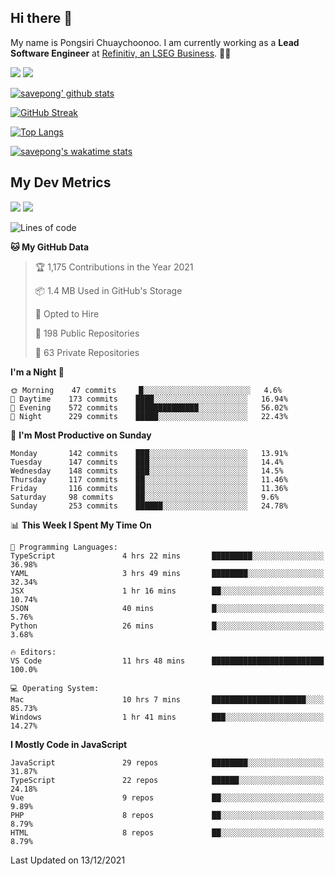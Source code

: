 ## Hi there 👋

My name is Pongsiri Chuaychoonoo. I am currently working as a **Lead Software Engineer** at [Refinitiv, an LSEG Business](https://www.refinitiv.com). 👨‍💻

[<img src="https://img.shields.io/badge/savepong.com-%230077B5.svg?&style=for-the-badge&color=81e6d9" />](https://savepong.com)
[<img src="https://img.shields.io/badge/linkedin-%230077B5.svg?&style=for-the-badge&logo=linkedin&logoColor=white" />](https://www.linkedin.com/in/savepong)

[![savepong' github stats](https://github-readme-stats.vercel.app/api?username=savepong&show_icons=true&count_private=true&theme=gotham&hide_border=true&bg_color=00000000&text_color=768390FF)](https://savepong.com/posts/stats)

[![GitHub Streak](https://github-readme-streak-stats.herokuapp.com?user=savepong&theme=gotham&hide_border=true&background=00000000&dates=768390FF)](https://savepong.com/posts/stats)

[![Top Langs](https://github-readme-stats.vercel.app/api/top-langs/?username=savepong&layout=compact&langs_count=10&theme=gotham&hide_border=true&bg_color=00000000&text_color=768390FF)](https://savepong.com/posts/stats)

[![savepong's wakatime stats](https://github-readme-stats.vercel.app/api/wakatime?username=@savepong&layout=default&theme=gotham&hide_border=true&bg_color=00000000&text_color=768390FF)](https://savepong.com/posts/stats)

## My Dev Metrics

[![](https://komarev.com/ghpvc/?username=savepong&color=blue&label=Profile%20Views)](https://github.com/savepong)
[![](https://img.shields.io/github/followers/savepong?label=GitHub%20Followers)](https://github.com/savepong)

<!--START_SECTION:waka-->
![Lines of code](https://img.shields.io/badge/From%20Hello%20World%20I%27ve%20Written-4%20Million%20lines%20of%20code-blue)

**🐱 My GitHub Data** 

> 🏆 1,175 Contributions in the Year 2021
 > 
> 📦 1.4 MB Used in GitHub's Storage 
 > 
> 💼 Opted to Hire
 > 
> 📜 198 Public Repositories 
 > 
> 🔑 63 Private Repositories  
 > 
**I'm a Night 🦉** 

```text
🌞 Morning    47 commits     █░░░░░░░░░░░░░░░░░░░░░░░░   4.6% 
🌆 Daytime    173 commits    ████░░░░░░░░░░░░░░░░░░░░░   16.94% 
🌃 Evening    572 commits    ██████████████░░░░░░░░░░░   56.02% 
🌙 Night      229 commits    █████░░░░░░░░░░░░░░░░░░░░   22.43%

```
📅 **I'm Most Productive on Sunday** 

```text
Monday       142 commits    ███░░░░░░░░░░░░░░░░░░░░░░   13.91% 
Tuesday      147 commits    ███░░░░░░░░░░░░░░░░░░░░░░   14.4% 
Wednesday    148 commits    ███░░░░░░░░░░░░░░░░░░░░░░   14.5% 
Thursday     117 commits    ██░░░░░░░░░░░░░░░░░░░░░░░   11.46% 
Friday       116 commits    ██░░░░░░░░░░░░░░░░░░░░░░░   11.36% 
Saturday     98 commits     ██░░░░░░░░░░░░░░░░░░░░░░░   9.6% 
Sunday       253 commits    ██████░░░░░░░░░░░░░░░░░░░   24.78%

```


📊 **This Week I Spent My Time On** 

```text
💬 Programming Languages: 
TypeScript               4 hrs 22 mins       █████████░░░░░░░░░░░░░░░░   36.98% 
YAML                     3 hrs 49 mins       ████████░░░░░░░░░░░░░░░░░   32.34% 
JSX                      1 hr 16 mins        ██░░░░░░░░░░░░░░░░░░░░░░░   10.74% 
JSON                     40 mins             █░░░░░░░░░░░░░░░░░░░░░░░░   5.76% 
Python                   26 mins             █░░░░░░░░░░░░░░░░░░░░░░░░   3.68%

🔥 Editors: 
VS Code                  11 hrs 48 mins      █████████████████████████   100.0%

💻 Operating System: 
Mac                      10 hrs 7 mins       █████████████████████░░░░   85.73% 
Windows                  1 hr 41 mins        ███░░░░░░░░░░░░░░░░░░░░░░   14.27%

```

**I Mostly Code in JavaScript** 

```text
JavaScript               29 repos            ████████░░░░░░░░░░░░░░░░░   31.87% 
TypeScript               22 repos            ██████░░░░░░░░░░░░░░░░░░░   24.18% 
Vue                      9 repos             ██░░░░░░░░░░░░░░░░░░░░░░░   9.89% 
PHP                      8 repos             ██░░░░░░░░░░░░░░░░░░░░░░░   8.79% 
HTML                     8 repos             ██░░░░░░░░░░░░░░░░░░░░░░░   8.79%

```



 Last Updated on 13/12/2021
<!--END_SECTION:waka-->

<!--
**savepong/savepong** is a ✨ _special_ ✨ repository because its `README.md` (this file) appears on your GitHub profile.

Here are some ideas to get you started:

- 🔭 I’m currently working on WebComponents and TypeScript.
- 🌱 I’m currently learning ...
- 👯 I’m looking to collaborate on ...
- 🤔 I’m looking for help with ...
- 💬 Ask me about ...
- 📫 How to reach me: ...
- 😄 Pronouns: ...
- ⚡ Fun fact: ...
-->
